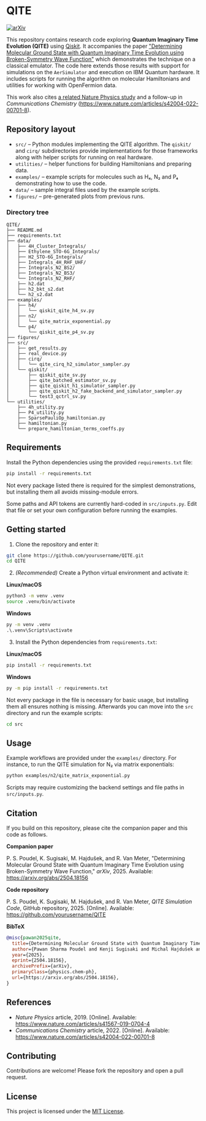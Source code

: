 # QITE
[![arXiv](https://img.shields.io/badge/arXiv-2504.18156-B31B1B.svg)](https://arxiv.org/abs/2504.18156)

This repository contains research code exploring **Quantum Imaginary Time Evolution (QITE)** using [Qiskit](https://qiskit.org/). It accompanies the paper ["Determining Molecular Ground State with Quantum Imaginary Time Evolution using Broken-Symmetry Wave Function"](https://arxiv.org/abs/2504.18156) which demonstrates the technique on a classical emulator. The code here extends those results with support for simulations on the `AerSimulator` and execution on IBM Quantum hardware. It includes scripts for running the algorithm on molecular Hamiltonians and utilities for working with OpenFermion data.

This work also cites [a related Nature Physics study](https://www.nature.com/articles/s41567-019-0704-4) and a follow-up in *Communications Chemistry* (https://www.nature.com/articles/s42004-022-00701-8).

## Repository layout

- `src/` – Python modules implementing the QITE algorithm. The `qiskit/` and `cirq/`
  subdirectories provide implementations for those frameworks along with helper
  scripts for running on real hardware.
- `utilities/` – helper functions for building Hamiltonians and preparing data.
- `examples/` – example scripts for molecules such as H₄, N₂ and P₄ demonstrating
  how to use the code.
- `data/` – sample integral files used by the example scripts.
- `figures/` – pre-generated plots from previous runs.

### Directory tree

```
QITE/
├── README.md
├── requirements.txt
├── data/
│   ├── 4H_Cluster_Integrals/
│   ├── Ethylene_STO-6G_Integrals/
│   ├── H2_STO-6G_Integrals/
│   ├── Integrals_4H_RHF_UHF/
│   ├── Integrals_N2_BS2/
│   ├── Integrals_N2_BS3/
│   └── Integrals_N2_RHF/
│   ├── h2.dat
│   ├── h2_bkt_s2.dat
│   └── h2_s2.dat
├── examples/
│   ├── h4/
│   │   └── qiskit_qite_h4_sv.py
│   ├── n2/
│   │   └── qite_matrix_exponential.py
│   └── p4/
│       └── qiskit_qite_p4_sv.py
├── figures/
├── src/
│   ├── get_results.py
│   ├── real_device.py
│   ├── cirq/
│   │   └── qite_cirq_h2_simulator_sampler.py
│   └── qiskit/
│       ├── qiskit_qite_sv.py
│       ├── qite_batched_estimator_sv.py
│       ├── qite_qiskit_h1_simulator_sampler.py
│       ├── qite_qiskit_h2_fake_backend_and_simulator_sampler.py
│       └── test3_qctrl_sv.py
└── utilities/
    ├── 4h_utility.py
    ├── P4_utility.py
    ├── SparsePauliOp_hamiltonian.py
    ├── hamiltonian.py
    └── prepare_hamiltonian_terms_coeffs.py
```

## Requirements

Install the Python dependencies using the provided `requirements.txt` file:

```bash
pip install -r requirements.txt
```

Not every package listed there is required for the simplest demonstrations, but installing them all avoids missing-module errors.

Some paths and API tokens are currently hard-coded in `src/inputs.py`. Edit that file or set your own configuration before running the examples.

## Getting started

1. Clone the repository and enter it:

```bash
git clone https://github.com/yourusername/QITE.git
cd QITE
```

2. *(Recommended)* Create a Python virtual environment and activate it:

**Linux/macOS**

```bash
python3 -m venv .venv
source .venv/bin/activate
```

**Windows**

```cmd
py -m venv .venv
.\.venv\Scripts\activate
```

3. Install the Python dependencies from `requirements.txt`:

**Linux/macOS**

```bash
pip install -r requirements.txt
```

**Windows**

```cmd
py -m pip install -r requirements.txt
```

Not every package in the file is necessary for basic usage, but installing them all ensures nothing is missing. Afterwards you can move into the `src` directory and run the example scripts:

```bash
cd src
```

## Usage

Example workflows are provided under the `examples/` directory. For instance, to run the QITE simulation for N₂ via matrix exponentials:

```bash
python examples/n2/qite_matrix_exponential.py
```

Scripts may require customizing the backend settings and file paths in `src/inputs.py`.

## Citation

If you build on this repository, please cite the companion paper and this code as follows.

**Companion paper**

P. S. Poudel, K. Sugisaki, M. Hajdušek, and R. Van Meter, "Determining Molecular Ground State with Quantum Imaginary Time Evolution using Broken-Symmetry Wave Function," *arXiv*, 2025. Available: <https://arxiv.org/abs/2504.18156>

**Code repository**

P. S. Poudel, K. Sugisaki, M. Hajdušek, and R. Van Meter, *QITE Simulation Code*, GitHub repository, 2025. [Online]. Available: <https://github.com/yourusername/QITE>

**BibTeX**

```bibtex
@misc{pawan2025qite,
  title={Determining Molecular Ground State with Quantum Imaginary Time Evolution using Broken-Symmetry Wave Function},
  author={Pawan Sharma Poudel and Kenji Sugisaki and Michal Hajdušek and Rodney Van Meter},
  year={2025},
  eprint={2504.18156},
  archivePrefix={arXiv},
  primaryClass={physics.chem-ph},
  url={https://arxiv.org/abs/2504.18156},
}
```

## References

- *Nature Physics* article, 2019. [Online]. Available: <https://www.nature.com/articles/s41567-019-0704-4>
- *Communications Chemistry* article, 2022. [Online]. Available: <https://www.nature.com/articles/s42004-022-00701-8>

## Contributing

Contributions are welcome! Please fork the repository and open a pull request.

## License

This project is licensed under the [MIT License](LICENSE).